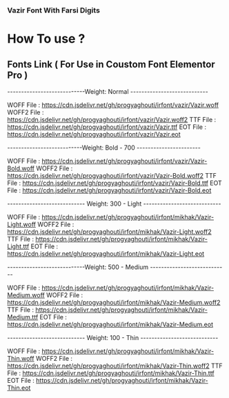 ### Vazir Font With Farsi Digits

# How To use ? 
## Fonts Link ( For Use in Coustom Font Elementor Pro )
----------------------------Weight: Normal ----------------------------

WOFF File : https://cdn.jsdelivr.net/gh/progyaghouti/irfont/vazir/Vazir.woff
WOFF2 File : https://cdn.jsdelivr.net/gh/progyaghouti/irfont/vazir/Vazir.woff2
TTF File : https://cdn.jsdelivr.net/gh/progyaghouti/irfont/vazir/Vazir.ttf
EOT File : https://cdn.jsdelivr.net/gh/progyaghouti/irfont/vazir/Vazir.eot

---------------------------Weight: Bold - 700 -----------------------

WOFF File : https://cdn.jsdelivr.net/gh/progyaghouti/irfont/vazir/Vazir-Bold.woff
WOFF2 File : https://cdn.jsdelivr.net/gh/progyaghouti/irfont/vazir/Vazir-Bold.woff2
TTF File : https://cdn.jsdelivr.net/gh/progyaghouti/irfont/vazir/Vazir-Bold.ttf
EOT File : https://cdn.jsdelivr.net/gh/progyaghouti/irfont/vazir/Vazir-Bold.eot

---------------------------- Weight: 300 - Light ----------------------------

WOFF File : https://cdn.jsdelivr.net/gh/progyaghouti/irfont/mikhak/Vazir-Light.woff
WOFF2 File : https://cdn.jsdelivr.net/gh/progyaghouti/irfont/mikhak/Vazir-Light.woff2
TTF File : https://cdn.jsdelivr.net/gh/progyaghouti/irfont/mikhak/Vazir-Light.ttf
EOT File : https://cdn.jsdelivr.net/gh/progyaghouti/irfont/mikhak/Vazir-Light.eot

----------------------------Weight: 500 - Medium ----------------------------

WOFF File : https://cdn.jsdelivr.net/gh/progyaghouti/irfont/mikhak/Vazir-Medium.woff
WOFF2 File : https://cdn.jsdelivr.net/gh/progyaghouti/irfont/mikhak/Vazir-Medium.woff2
TTF File : https://cdn.jsdelivr.net/gh/progyaghouti/irfont/mikhak/Vazir-Medium.ttf
EOT File : https://cdn.jsdelivr.net/gh/progyaghouti/irfont/mikhak/Vazir-Medium.eot

---------------------------- Weight: 100 - Thin ----------------------------

WOFF File : https://cdn.jsdelivr.net/gh/progyaghouti/irfont/mikhak/Vazir-Thin.woff
WOFF2 File : https://cdn.jsdelivr.net/gh/progyaghouti/irfont/mikhak/Vazir-Thin.woff2
TTF File : https://cdn.jsdelivr.net/gh/progyaghouti/irfont/mikhak/Vazir-Thin.ttf
EOT File : https://cdn.jsdelivr.net/gh/progyaghouti/irfont/mikhak/Vazir-Thin.eot
